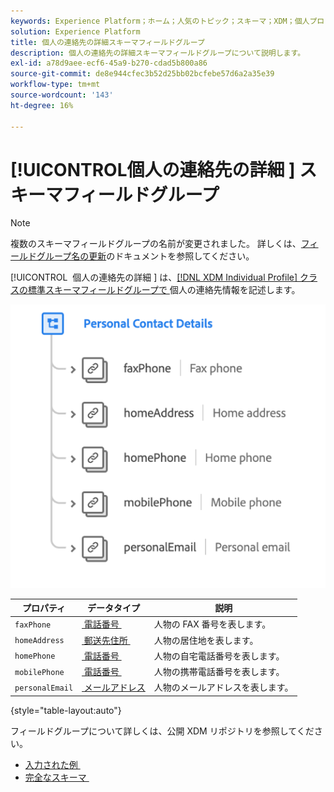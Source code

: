 ```yaml
---
keywords: Experience Platform；ホーム；人気のトピック；スキーマ；XDM；個人プロファイル；フィールド；スキーマ；スキーマ；個人の詳細；スキーマデザイン；フィールドグループ；フィールドグループ；
solution: Experience Platform
title: 個人の連絡先の詳細スキーマフィールドグループ
description: 個人の連絡先の詳細スキーマフィールドグループについて説明します。
exl-id: a78d9aee-ecf6-45a9-b270-cdad5b800a86
source-git-commit: de8e944cfec3b52d25bb02bcfebe57d6a2a35e39
workflow-type: tm+mt
source-wordcount: '143'
ht-degree: 16%

---
```



# [!UICONTROL &#x200B; 個人の連絡先の詳細 &#x200B;] スキーマフィールドグループ

>[!NOTE]
>
>複数のスキーマフィールドグループの名前が変更されました。 詳しくは、[フィールドグループ名の更新](../name-updates.md)のドキュメントを参照してください。

[!UICONTROL &#x200B; 個人の連絡先の詳細 &#x200B;] は、[[!DNL XDM Individual Profile]  クラスの標準スキーマフィールドグループで &#x200B;](../../classes/individual-profile.md) 個人の連絡先情報を記述します。

![](../../images/field-groups/personal-contact-details.png)

| プロパティ | データタイプ | 説明 |
| --- | --- | --- |
| `faxPhone` | [&#x200B; 電話番号 &#x200B;](../../data-types/phone-number.md) | 人物の FAX 番号を表します。 |
| `homeAddress` | [&#x200B; 郵送先住所 &#x200B;](../../data-types/postal-address.md) | 人物の居住地を表します。 |
| `homePhone` | [&#x200B; 電話番号 &#x200B;](../../data-types/phone-number.md) | 人物の自宅電話番号を表します。 |
| `mobilePhone` | [&#x200B; 電話番号 &#x200B;](../../data-types/phone-number.md) | 人物の携帯電話番号を表します。 |
| `personalEmail` | [&#x200B; メールアドレス &#x200B;](../../data-types/email-address.md) | 人物のメールアドレスを表します。 |

{style="table-layout:auto"}

フィールドグループについて詳しくは、公開 XDM リポジトリを参照してください。

* [&#x200B; 入力された例 &#x200B;](https://github.com/adobe/xdm/blob/master/components/fieldgroups/profile/profile-personal-details.example.1.json)
* [&#x200B; 完全なスキーマ &#x200B;](https://github.com/adobe/xdm/blob/master/components/fieldgroups/profile/profile-personal-details.schema.json)
